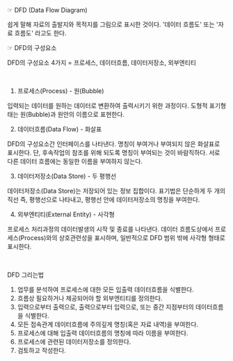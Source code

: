 <p align="center">
  
  ☞ DFD (Data Flow Diagram) <br>

쉽게 말해 자료의 출발지와 목적지를 그림으로 표시한 것이다.
'데이터 흐름도' 또는 '자료 흐름도' 라고도 한다.

  ☞ DFD의 구성요소 

DFD의 구성요소 4가지 = 프로세스, 데이터흐름, 데이터저장소, 외부엔티티

  <br>
  
  1. 프로세스(Process) - 원(Bubble)

입력되는 데이터를 원하는 데이터로 변환하여 출력시키기 위한 과정이다.
도형적 표기형태는 원(Bubble)과 원안의 이름으로 표현한다.

  2. 데이터흐름(Data Flow) - 화살표

DFD의 구성요소간 인터페이스를 나타낸다.
명칭이 부여거나 부여되지 않은 화살표로 표시한다. 단, 후속작업의 참조를 위해 되도록 명칭이 부여되는 것이 바람직하다.
서로 다른 데이터 흐름에는 동일한 이름을 부여하지 않는다.

  3. 데이터저장소(Data Store) - 두 평행선 

데이터저장소(Data Store)는 저장되어 있는 정보 집합이다.
표기법은 단순하게 두 개의 직선 즉, 평행선으로 나타내고, 평행선 안에 데이터저장소의 명칭을 부여한다.

  4. 외부엔티티(External Entity) - 사각형

프로세스 처리과정의 데이터발생의 시작 및 종료를 나타낸다.
데이터 흐름도상에서 프로세스(Process)와의 상호관련성을 표시하며, 일반적으로 DFD 범위 밖에 사각형 형태로 표시한다.
 
  
  <br>

  DFD 그리는법

1. 업무를 분석하여 프로세스에 대한 모든 입출력 데이터흐름을 식별한다. 
2. 흐름상 필요하거나 제공되어야 할 외부엔티티를 정의한다.
3. 입력으로부터 출력으로, 출력으로부터 입력으로, 또는 중간 지점부터의 데이터흐름을 식별한다.
4. 모든 접속관계 데이터흐름에 주의깊게 명칭(혹은 자료 내역)을 부여한다.
5. 프로세스에 대해 입출력 데이터흐름의 명칭에 따라 이름을 부여한다.
6. 프로세스에 관련된 데이터저장소를 정의한다.
7. 검토하고 작성한다.
  
</p>
